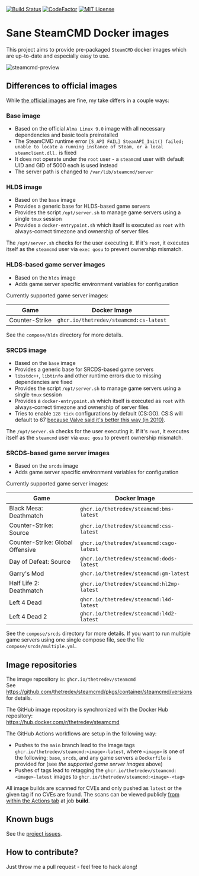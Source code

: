 [![Build Status](https://img.shields.io/github/workflow/status/thetredev/steamcmd/Docker%20build%20and%20publish%20latest.svg?logo=github)](https://github.com/thetredev/steamcmd/actions)
[![CodeFactor](https://www.codefactor.io/repository/github/thetredev/steamcmd/badge)](https://www.codefactor.io/repository/github/thetredev/steamcmd)
[![MIT License](https://img.shields.io/badge/license-MIT-blue.svg)](LICENSE)

# Sane SteamCMD Docker images
This project aims to provide pre-packaged `SteamCMD` docker images which are up-to-date and especially easy to use.

![steamcmd-preview](https://user-images.githubusercontent.com/6085219/174325276-07fea81e-d35d-4c39-979d-8a3ba7402817.gif)

## Differences to official images
While [the official images](https://github.com/steamcmd/docker) are fine, my take differs in a couple ways:

### Base image
- Based on the official `Alma Linux 9.0` image with all necessary dependencies and basic tools preinstalled
- The SteamCMD runtime error `[S_API FAIL] SteamAPI_Init() failed; unable to locate a running instance of Steam, or a local steamclient.dll.` is fixed
- It does not operate under the `root` user - a `steamcmd` user with default UID and GID of 5000 each is used instead
- The server path is changed to `/var/lib/steamcmd/server`

### HLDS image
- Based on the `base` image
- Provides a generic base for HLDS-based game servers
- Provides the script `/opt/server.sh` to manage game servers using a single `tmux` session
- Provides a `docker-entrypoint.sh` which itself is executed as `root` with always-correct timezone and ownership of server files

The `/opt/server.sh` checks for the user executing it. If it's `root`, it executes itself as the `steamcmd` user via `exec gosu` to prevent ownership mismatch.

### HLDS-based game server images
- Based on the `hlds` image
- Adds game server specific environment variables for configuration

Currently supported game server images:

| Game | Docker Image |
| ---- | ---- |
| Counter-Strike | `ghcr.io/thetredev/steamcmd:cs-latest` |

See the `compose/hlds` directory for more details.

### SRCDS image
- Based on the `base` image
- Provides a generic base for SRCDS-based game servers
- `libstdc++`, `libtinfo` and other runtime errors due to missing dependencies are fixed
- Provides the script `/opt/server.sh` to manage game servers using a single `tmux` session
- Provides a `docker-entrypoint.sh` which itself is executed as `root` with always-correct timezone and ownership of server files
- Tries to enable `128 tick` configurations by default (CS:GO). CS:S will default to 67 [because Valve said it's better this way (in 2010)](https://store.steampowered.com/oldnews/3976).

The `/opt/server.sh` checks for the user executing it. If it's `root`, it executes itself as the `steamcmd` user via `exec gosu` to prevent ownership mismatch.

### SRCDS-based game server images
- Based on the `srcds` image
- Adds game server specific environment variables for configuration

Currently supported game server images:

| Game | Docker Image |
| ---- | ---- |
| Black Mesa: Deathmatch | `ghcr.io/thetredev/steamcmd:bms-latest` |
| Counter-Strike: Source | `ghcr.io/thetredev/steamcmd:css-latest` |
| Counter-Strike: Global Offensive | `ghcr.io/thetredev/steamcmd:csgo-latest` |
| Day of Defeat: Source | `ghcr.io/thetredev/steamcmd:dods-latest` |
| Garry's Mod | `ghcr.io/thetredev/steamcmd:gm-latest` |
| Half Life 2: Deathmatch | `ghcr.io/thetredev/steamcmd:hl2mp-latest` |
| Left 4 Dead | `ghcr.io/thetredev/steamcmd:l4d-latest` |
| Left 4 Dead 2 | `ghcr.io/thetredev/steamcmd:l4d2-latest` |

See the `compose/srcds` directory for more details. If you want to run multiple game servers using one single compose file, see the file `compose/srcds/multiple.yml`.

## Image repositories
The image repository is: `ghcr.io/thetredev/steamcmd`<br/>
See https://github.com/thetredev/steamcmd/pkgs/container/steamcmd/versions for details.

The GitHub image repository is synchronized with the Docker Hub repository:<br/>
https://hub.docker.com/r/thetredev/steamcmd

The GitHub Actions workflows are setup in the following way:
- Pushes to the `main` branch lead to the image tags `ghcr.io/thetredev/steamcmd:<image>-latest`, where `<image>` is one of the following: `base`, `srcds`, and any game servers a `Dockerfile` is provided for (see *the supported game server images* above)
- Pushes of tags lead to retagging the `ghcr.io/thetredev/steamcmd:<image>-latest` images to `ghcr.io/thetredev/steamcmd:<image>-<tag>`

All image builds are scanned for CVEs and only pushed as `latest` or the given tag if no CVEs are found. The scans can be viewed publicly [from within the Actions tab](https://github.com/thetredev/steamcmd/actions) at job **build**.

## Known bugs
See the [project issues](https://github.com/thetredev/steamcmd/issues).

## How to contribute?
Just throw me a pull request - feel free to hack along!
